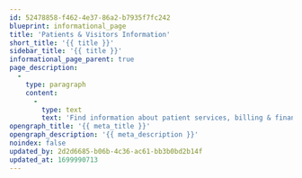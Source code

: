 ```yaml
---
id: 52478858-f462-4e37-86a2-b7935f7fc242
blueprint: informational_page
title: 'Patients & Visitors Information'
short_title: '{{ title }}'
sidebar_title: '{{ title }}'
informational_page_parent: true
page_description:
  -
    type: paragraph
    content:
      -
        type: text
        text: 'Find information about patient services, billing & financial assistance, patient resources and tools, and more we are committed to providing you with the best possible experience.'
opengraph_title: '{{ meta_title }}'
opengraph_description: '{{ meta_description }}'
noindex: false
updated_by: 2d2d6685-b06b-4c36-ac61-bb3b0bd2b14f
updated_at: 1699990713
---
```

